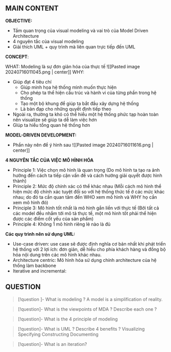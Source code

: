 ## MAIN CONTENT
**OBJECTIVE:**

- Tầm quan trọng của visual modeling và vai trò của Model Driven Architecture 
- 4 nguyên tắc của visual modeling 
- Giải thích UML + quy trình mà liên quan trực tiếp đến UML 

**CONCEPT**:

WHAT: Modeling là sự đơn giản hóa của thực tế
![[Pasted image 20240716011045.png | center]]
WHY:
- Giúp đạt 4 tiêu chí
	- Giúp minh họa hệ thống mình muốn thực hiện
	- Cho phép ta thể hiện cấu trúc và hành vi của từng phần trong hệ thống
	- Tạo một bộ khung để giúp ta bắt đầu xây dựng hệ thống 
	- Là bàn đạp cho những quyết định tiếp theo
- Ngoài ra, thường ta khó có thể hiểu một hệ thống phức tạp hoàn toàn nên visualize sẽ giúp ta dễ làm việc hơn 
- GIúp ta hiểu tổng quan hệ thống hơn 

**MODEL-DRIVEN DEVELOPMENT:**
- Phần này nên để ý hình sau
![[Pasted image 20240716011616.png | center]]

**4 NGUYÊN TẮC CỦA VIỆC MÔ HÌNH HÓA**
- Principle 1: Việc chọn mô hình là quan trọng (Do mô hình ta tạo ra ảnh hưởng đến cách ta tiếp cận vấn đề và cách hướng giải quyết được hình thành)
- Principle 2: Mức độ chính xác có thể khác nhau (Mỗi cách mô hình thể hiện mức độ chính xác tuyệt đối so với hệ thống thức tế ở các mức khác nhau; do đó ta cần quan tâm đến WHO xem mô hình và WHY họ cần xem mô hình đó)
- Principle 3: Mô hình tốt nhất là mô hình gắn liền với thực tế (Bởi tất cả các model đều nhắm tới mô tả thực tế, một mô hình tốt phải thể hiện được các điểm cốt yếu của sản phẩm)
- Principle 4: Không 1 mô hình riêng lẻ nào là đủ 

**Các quy trình nên sử dụng UML:**
- Use-case driven: use case sẽ được định nghĩa cơ bản nhất khi phát triển hệ thống với 2 lợi ích: đơn giản, dễ hiểu cho phía khách hàng và đồng bộ hóa nội dung trên các mô hình khác nhau.
- Architecture centric: Mô hình hóa sử dụng chính architecture của hệ thống làm backbone
- Iterative and incremental: 
## QUESTION

>[!question ]- What is modeling ?
>A model is a simplification of reality.

>[!question]- What is the viewpoints of MDA ? Describe each one ?


>[!question]- What is the 4 principle of modeling 


>[!question]- What is UML ? Describe 4 benefits ?
>Visualizing 
>Specifying 
>Constructing 
>Documenting 


>[!question]- What is an iteration?
>
